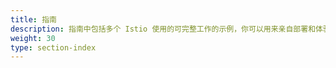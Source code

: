 ```yaml
---
title: 指南
description: 指南中包括多个 Istio 使用的可完整工作的示例，你可以用来亲自部署和体验这些示例。
weight: 30
type: section-index
---
```

